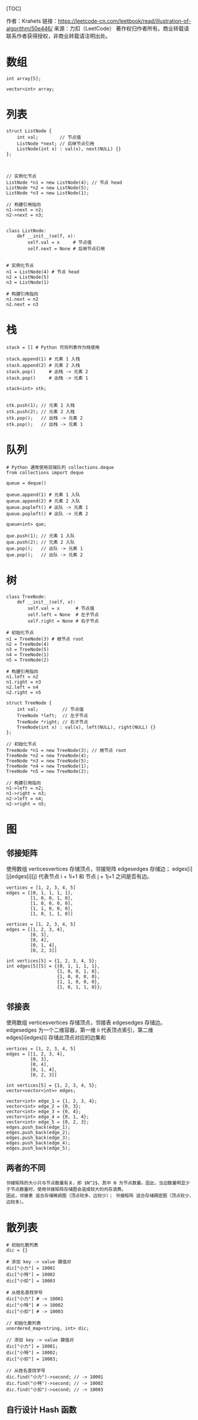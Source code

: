 [TOC]

作者：Krahets
链接：https://leetcode-cn.com/leetbook/read/illustration-of-algorithm/50e446/
来源：力扣（LeetCode）
著作权归作者所有。商业转载请联系作者获得授权，非商业转载请注明出处。

# 数组

```
int array[5];

vector<int> array;
```

# 列表

```
struct ListNode {
    int val;        // 节点值
    ListNode *next; // 后继节点引用
    ListNode(int x) : val(x), next(NULL) {}
};



// 实例化节点
ListNode *n1 = new ListNode(4); // 节点 head
ListNode *n2 = new ListNode(5);
ListNode *n3 = new ListNode(1);

// 构建引用指向
n1->next = n2;
n2->next = n3;


```

```
class ListNode:
    def __init__(self, x):
        self.val = x     # 节点值
        self.next = None # 后继节点引用
        
        
# 实例化节点
n1 = ListNode(4) # 节点 head
n2 = ListNode(5)
n3 = ListNode(1)

# 构建引用指向
n1.next = n2
n2.next = n3

```

# 栈

```
stack = [] # Python 可将列表作为栈使用

stack.append(1) # 元素 1 入栈
stack.append(2) # 元素 2 入栈
stack.pop()     # 出栈 -> 元素 2
stack.pop()     # 出栈 -> 元素 1

```



```
stack<int> stk;


stk.push(1); // 元素 1 入栈
stk.push(2); // 元素 2 入栈
stk.pop();   // 出栈 -> 元素 2
stk.pop();   // 出栈 -> 元素 1
```

# 队列

```
# Python 通常使用双端队列 collections.deque
from collections import deque

queue = deque()

queue.append(1) # 元素 1 入队
queue.append(2) # 元素 2 入队
queue.popleft() # 出队 -> 元素 1
queue.popleft() # 出队 -> 元素 2

```

```
queue<int> que;

que.push(1); // 元素 1 入队
que.push(2); // 元素 2 入队
que.pop();   // 出队 -> 元素 1
que.pop();   // 出队 -> 元素 2

```

# 树

```
class TreeNode:
    def __init__(self, x):
        self.val = x      # 节点值
        self.left = None  # 左子节点
        self.right = None # 右子节点

# 初始化节点
n1 = TreeNode(3) # 根节点 root
n2 = TreeNode(4)
n3 = TreeNode(5)
n4 = TreeNode(1)
n5 = TreeNode(2)

# 构建引用指向
n1.left = n2
n1.right = n3
n2.left = n4
n2.right = n5

```

```
struct TreeNode {
    int val;         // 节点值
    TreeNode *left;  // 左子节点
    TreeNode *right; // 右子节点
    TreeNode(int x) : val(x), left(NULL), right(NULL) {}
};

// 初始化节点
TreeNode *n1 = new TreeNode(3); // 根节点 root
TreeNode *n2 = new TreeNode(4);
TreeNode *n3 = new TreeNode(5);
TreeNode *n4 = new TreeNode(1);
TreeNode *n5 = new TreeNode(2);

// 构建引用指向
n1->left = n2;
n1->right = n3;
n2->left = n4;
n2->right = n5;
```

# 图

## 邻接矩阵

 使用数组 verticesvertices 存储顶点，邻接矩阵 edgesedges 存储边； edges[i][j]edges[i][j] 代表节点 i + 1i+1 和 节点 j + 1j+1 之间是否有边。

```
vertices = [1, 2, 3, 4, 5]
edges = [[0, 1, 1, 1, 1],
         [1, 0, 0, 1, 0],
         [1, 0, 0, 0, 0],
         [1, 1, 0, 0, 0],
         [1, 0, 1, 1, 0]]

vertices = [1, 2, 3, 4, 5]
edges = [[1, 2, 3, 4],
         [0, 3],
         [0, 4],
         [0, 1, 4],
         [0, 2, 3]]

```

```
int vertices[5] = {1, 2, 3, 4, 5};
int edges[5][5] = {{0, 1, 1, 1, 1},
                   {1, 0, 0, 1, 0},
                   {1, 0, 0, 0, 0},
                   {1, 1, 0, 0, 0},
                   {1, 0, 1, 1, 0}};

```

## 邻接表

使用数组 verticesvertices 存储顶点，邻接表 edgesedges 存储边。 edgesedges 为一个二维容器，第一维 ii 代表顶点索引，第二维 edges[i]edges[i] 存储此顶点对应的边集和

```
vertices = [1, 2, 3, 4, 5]
edges = [[1, 2, 3, 4],
         [0, 3],
         [0, 4],
         [0, 1, 4],
         [0, 2, 3]]

```

```
int vertices[5] = {1, 2, 3, 4, 5};
vector<vector<int>> edges;

vector<int> edge_1 = {1, 2, 3, 4};
vector<int> edge_2 = {0, 3};
vector<int> edge_3 = {0, 4};
vector<int> edge_4 = {0, 1, 4};
vector<int> edge_5 = {0, 2, 3};
edges.push_back(edge_1);
edges.push_back(edge_2);
edges.push_back(edge_3);
edges.push_back(edge_4);
edges.push_back(edge_5);
```

## 两者的不同

```
邻接矩阵的大小只与节点数量有关，即 $N^2$，其中 N 为节点数量。因此，当边数量明显少于节点数量时，使用邻接矩阵存储图会造成较大的内存浪费。
因此，邻接表 适合存储稀疏图（顶点较多、边较少）； 邻接矩阵 适合存储稠密图（顶点较少、边较多）。
```

#  散列表

```
# 初始化散列表
dic = {}

# 添加 key -> value 键值对
dic["小力"] = 10001
dic["小特"] = 10002
dic["小扣"] = 10003

# 从姓名查找学号
dic["小力"] # -> 10001
dic["小特"] # -> 10002
dic["小扣"] # -> 10003

```

```
// 初始化散列表
unordered_map<string, int> dic;

// 添加 key -> value 键值对
dic["小力"] = 10001;
dic["小特"] = 10002;
dic["小扣"] = 10003;

// 从姓名查找学号
dic.find("小力")->second; // -> 10001
dic.find("小特")->second; // -> 10002
dic.find("小扣")->second; // -> 10003

```

## 自行设计 Hash 函数

